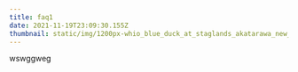 ```yaml
---
title: faq1
date: 2021-11-19T23:09:30.155Z
thumbnail: static/img/1200px-whio_blue_duck_at_staglands_akatarawa_new_zealand.jpg
---
```

wswggweg